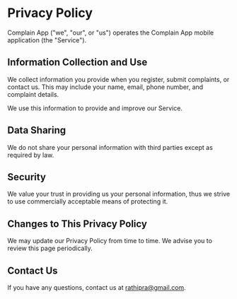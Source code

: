 # Privacy Policy

Complain App ("we", "our", or "us") operates the Complain App mobile application (the "Service").

## Information Collection and Use

We collect information you provide when you register, submit complaints, or contact us. This may include your name, email, phone number, and complaint details.

We use this information to provide and improve our Service.

## Data Sharing

We do not share your personal information with third parties except as required by law.

## Security

We value your trust in providing us your personal information, thus we strive to use commercially acceptable means of protecting it.

## Changes to This Privacy Policy

We may update our Privacy Policy from time to time. We advise you to review this page periodically.

## Contact Us

If you have any questions, contact us at rathipra@gmail.com. 